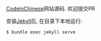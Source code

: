[CodeinChinese](http://codeinchinese.com/)网站源码. 欢迎提交PR

安装[Jekyll](https://jekyllrb.com/)后, 在目录下本地运行:
```
$ bundle exec jekyll serve
```

